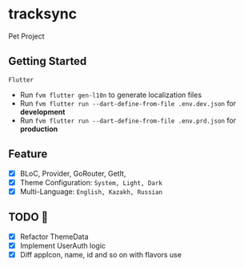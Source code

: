 # tracksync

Pet Project
## Getting Started

    Flutter 
- Run `fvm flutter gen-l10n` to generate localization files
- Run `fvm flutter run --dart-define-from-file .env.dev.json` for **development**
- Run `fvm flutter run --dart-define-from-file .env.prd.json` for **production**

## Feature

- [x] BLoC, Provider, GoRouter, GetIt,
- [x] Theme Configuration: `System, Light, Dark`
- [x] Multi-Language: `English, Kazakh, Russian`

## TODO 📝

- [x] Refactor ThemeData
- [x] Implement UserAuth logic
- [x] Diff appIcon, name, id and so on with flavors use